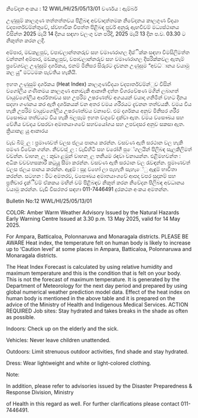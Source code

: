 නිවේදන අංකය : 12 WWL/HI/25/05/13/01 වර්ණය : ඇම්බර්

උණුසුම් කාලගුණ තත්තත්තවය පිළිබඳ අවවාදාත්තමක නිවේදනය කාලගුණ විදයා වදපාර්තවම්න්තුවේ, ස්වභාවික විපත්ත පිළිබඳ පූර්ව අනුරු ඇඟවීවම් මධ්‍යස්ථානය විසින්ත 2025 මැයි 14 දිනය සඳහා වලංගු වන පරිදි, 2025 මැයි 13 දින ප.ව. 03.30 ට නිකුත්ත කරන ලදී.

අම්පාර, මඩකළපුව, වපාවලාන්තනරුව සහ වමාණරාගල දිස්ික්ක සඳහා විමසිලිමත්ත වන්තන! අම්පාර, මඩකළපුව, වපාවලාන්නරුව සහ වමාණරාගල දිසරික්කවල ඇතැම් ප්‍රවේශවල උණුසුම් දර්ශකය, එනම් මිනිසර සිරුරට දැවනන උණුසුම “අවධ්‍ානය වයාමු කල යුු” මට්ටමක පැවතිය හැකියි.

ඉහත උණුසුම් දර්ශකය (Heat Index) කාලගුණවිදයා වදපාර්තවම්න්ුව විසින් වගෝලීය ගණිතමය කාලගුණ අනාවැකි ආකෘති දත්ත විශරවේෂණ මගින් ලබාගත් වායුවගෝලීය ආර්රතාවය සහ උපරිම උෂරණත්ව අගයයන් වයාදා ගනිමින් වහට දිනය සදහා ගණනය කර ඇති දර්ශකයක් වන අතර වමය ශරීරයට දැවනන තත්වයකි. වමය විය හැකි උපරිම වායුවගෝලීය උෂරණත්වය වනාවේ. එම දර්ශකය අනුව මිනිසර ශරීර වසෞඛය තත්වයට විය හැකි බලපෑම ඉහත වගුවේ දක්වා ඇත. වමය වසෞඛය සහ වේශීය වවදය වසරවා අමාතයාංශවේ සහවයෝගය සහ උපවදසර අනුව සකසා ඇත. ක්‍රියාකළ යුු ආකාරය

වැඩ බිම් ුල : ප්‍රමාණවත් වලස ජලය පානය කරන්න. වසවණ ඇති සරථාන වල හැකි පමණ විවේක ගන්න. නිවවස් ුල : වැඩිහිටි සහ වරෝගී පුේගලයින් පිලිබඳ සැලකිලිමත් වවන්න. වාහන ුල : කුඩා ළමුන් වාහන ුල තනියම රඳවා වනායන්න. එළිමහවන්ත : අධික වවවහසකාරී කටුයුු සීමා කරන්න. වසවණ ඇති සරථාන වල රැවඳන්න. ප්‍රමාණවත් වලස ජලය පානය කරන්න. ඇඳුම් : සුදු වහෝ ලා පැහැති සැහැේු ඇඳුම් භාවිතා කරන්න. සටහන : මීට අමතරව, වසෞඛය අමාතයාංශවේ ආපදා වපර සුදානම් සහ ප්‍රතිචාර දැක්ීවම් ඒකකය මඟින් වම් පිළිබඳව නිකුත් කරන නිවේදන පිලිබඳ අවධානය වයාමු කරන්න. වැඩි විසරතර සඳහා 011-7446491 දුරකථන අංකය අමතන්න.

Bulletin No:12 WWL/HI/25/05/13/01

COLOR: Amber Warm Weather Advisory Issued by the Natural Hazards Early Warning Centre Issued at 3.30 p.m. 13 May 2025, valid for 14 May 2025.

For Ampara, Batticaloa, Polonnaruwa and Monaragala districts. PLEASE BE AWARE Heat index, the temperature felt on human body is likely to increase up to ‘Caution level’ at some places in Ampara, Batticaloa, Polonnaruwa and Monaragala districts.

The Heat Index Forecast is calculated by using relative humidity and maximum temperature and this is the condition that is felt on your body. This is not the forecast of maximum temperature. It is generated by the Department of Meteorology for the next day period and prepared by using global numerical weather prediction model data. Effect of the heat index on human body is mentioned in the above table and it is prepared on the advice of the Ministry of Health and Indigenous Medical Services. ACTION REQUIRED Job sites: Stay hydrated and takes breaks in the shade as often as possible.

Indoors: Check up on the elderly and the sick.

Vehicles: Never leave children unattended.

Outdoors: Limit strenuous outdoor activities, find shade and stay hydrated.

Dress: Wear lightweight and white or light-colored clothing.

Note:

In addition, please refer to advisories issued by the Disaster Preparedness & Response Division, Ministry

of Health in this regard as well. For further clarifications please contact 011-7446491.